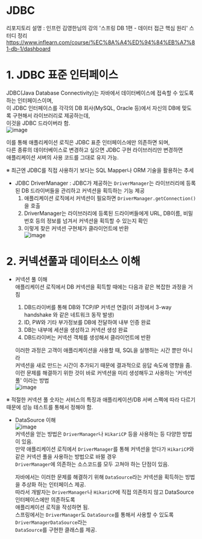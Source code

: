 # JDBC  
리포지토리 설명 : 인프런 김영한님의 강의 '스프링 DB 1편 - 데이터 접근 핵심 원리' 스터디 정리  
https://www.inflearn.com/course/%EC%8A%A4%ED%94%84%EB%A7%81-db-1/dashboard  
  
# 1. JDBC 표준 인터페이스
JDBC(Java Database Connectivity)는 자바에서 데이터베이스에 접속할 수 있도록 하는 인터페이스이며,  
이 JDBC 인터페이스를 각각의 DB 회사(MySQL, Oracle 등)에서 자신의 DB에 맞도록 구현해서 라이브러리로 제공하는데,  
이것을 JDBC 드라이버라 함.  
![image](https://github.com/user-attachments/assets/aed8a687-1a6c-42b7-9e83-8adb5b9768f0)


이를 통해 애플리케이션 로직은 JDBC 표준 인터페이스에만 의존하면 되며,  
다른 종류의 데이터베이스로 변경하고 싶으면 JDBC 구현 라이브러리만 변경하면  
애플리케이션 서버의 사용 코드를 그대로 유지 가능.  

※ 최근엔 JDBC를 직접 사용하기 보다는 SQL Mapper나 ORM 기술을 활용하는 추세  

- JDBC DriverManager : JDBC가 제공하는 `DriverManager`는 라이브러리에 등록된 DB 드라이버들을 관리하고 커넥션을 획득하는 기능 제공  
  1) 애플리케이션 로직에서 커넥션이 필요하면 `DriverManager.getConnection()` 을 호출
  2) DriverManager는 라이브러리에 등록된 드라이버들에게 URL, DB이름, 비밀번호 등의 정보를 넘겨서 커넥션을 획득할 수 있는지 확인
  3) 이렇게 찾은 커넥션 구현체가 클라이언트에 반환  
![image](https://github.com/user-attachments/assets/f078dbc7-2c1d-429b-9081-d71ffb4c02a4)

# 2. 커넥션풀과 데이터소스 이해  

- 커넥션 풀 이해  
  애플리케이션 로직에서 DB 커넥션을 획득할 때에는 다음과 같은 복잡한 과정을 거침
  1) DB드라이버를 통해 DB와 TCP/IP 커넥션 연결(이 과정에서 3-way handshake 와 같은 네트워크 동작 발생)
  2) ID, PW와 기타 부가정보를 DB에 전달하여 내부 인증 완료  
  3) DB는 내부에 세션을 생성하고 커넥션 생성 완료
  4) DB드라이버는 커넥션 객체를 생성해서 클라이언트에 반환

  이러한 과정은 고객이 애플리케이션을 사용할 때, SQL을 실행하는 시간 뿐만 아니라  
  커넥션을 새로 만드는 시간이 추가되기 때문에 결과적으로 응답 속도에 영향을 줌.  
  이런 문제를 해결하기 위한 것이 바로 커넥션을 미리 생성해두고 사용하는 '커넥션 풀' 이라는 방법  
![image](https://github.com/user-attachments/assets/ffcd99e8-9eac-49c9-9a4b-92a6c59bdcd3)

※ 적절한 커넥션 풀 숫자는 서비스의 특징과 애플리케이션/DB 서버 스펙에 따라 다르기 때문에 성능 테스트를 통해서 정해야 함.  

- DataSource 이해  
![image](https://github.com/user-attachments/assets/518b00b4-c104-4dcc-a15b-3a27bc89b2eb)  
  커넥션을 얻는 방법은 `DriverManager`나 `HikariCP` 등을 사용하는 등 다양한 방법이 있음.  
  만약 애플리케이션 로직에서 `DriverManager`를 통해 커넥션을 얻다가 `HikariCP`와 같은 커넥션 풀을 사용하는 방법으로 바뀔 경우  
   `DriverManager`에 의존하는 소스코드를 모두 고쳐야 하는 단점이 있음.

  자바에서는 이러한 문제를 해결하기 위해 `DataSource`라는 커넥션을 획득하는 방법을 추상화 하는 인터페이스 제공.  
  따라서 개발자는 `DriverManager`나 `HikariCP`에 직접 의존하지 않고 DataSource 인터페이스에만 의존하도록  
  애플리케이션 로직을 작성하면 됨.  
  스프링에서는 `DriverManager`도 `DataSource`를 통해서 사용할 수 있도록 `DriverManagerDataSource`라는  
  `DataSource`를 구현한 클래스를 제공.  
